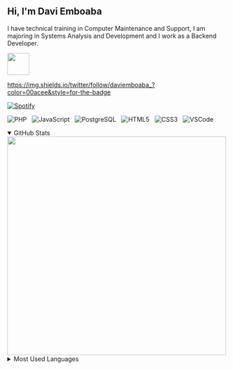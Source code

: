 ## Hi, I'm Davi Emboaba 

I have technical training in Computer Maintenance and Support, I am majoring in Systems Analysis and Development and I work as a Backend Developer.

<img width="50px" src="https://img.shields.io/twitter/follow/daviemboaba_?color=00acee&style=for-the-badge" />

https://img.shields.io/twitter/follow/daviemboaba_?color=00acee&style=for-the-badge

[![Spotify](https://spotify-daviemboaba.vercel.app/api/spotify)](https://open.spotify.com/user/o172hvfe3w593x75nzdwnnkm4?si=3t2EzIT-QdSyzIU6iOKi1Q)

![PHP](https://img.shields.io/badge/-PHP-369?style=flat&logoColor=fff&logo=php) &nbsp; 
![JavaScript](https://img.shields.io/badge/-JavaScript-FEAE32?style=flat&logoColor=fff&logo=JavaScript) &nbsp; 
![PostgreSQL](https://img.shields.io/badge/-PostgreSQL-336791?style=flat&logoColor=fff&logo=postgresql) &nbsp;
![HTML5](https://img.shields.io/badge/-HTML-dd4b25?style=flat&logoColor=fff&logo=HTML5) &nbsp;
![CSS3](https://img.shields.io/badge/-CSS-00aaeb?style=flat&logoColor=fff&logo=CSS3) &nbsp;
![VSCode](https://img.shields.io/badge/-VSCode-0176b8?style=flat&logoColorfff=&logo=visual-studio-code) &nbsp;
  
<details open>
  <summary>GitHub Stats</summary>
  <img width="500px" align="center" src="https://github-readme-stats-daviemboaba.vercel.app/api?username=daviemboaba&bg_color=fff&show_icons=false&text_color=282a37&cache_seconds=1800&hide_border=true" />
</details>

<details>
  <summary>Most Used Languages</summary>
  <img width="325px" align="center" src="https://github-readme-stats-daviemboaba.vercel.app/api/top-langs/?username=daviemboaba&langs_count=8&bg_color=fff&text_color=282a37&hide_border=true" />
</details>
